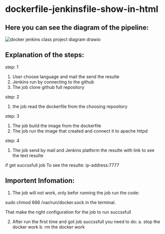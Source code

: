 # dockerfile-jenkinsfile-show-in-html
Here you can see the diagram of the pipeline:
---------------------------------------------

![docker jenkins class project diagram drawio](https://user-images.githubusercontent.com/106809238/214575536-7b6f5e89-9303-421c-8c50-ab24844258b0.png)

Explanation of the steps:
-------------------------
step: 1
1. User choose language and mail the send the resulte
2. Jenkins run by connecting to the github 
3. The job clone github full repository

step: 2
1. the job read the dockerfile from the choosing repository

step: 3
1. The job build the image from the dockerfile
2. The job run the image that created and connect it to apache httpd

step: 4
1. The job send by mail and Jenkins platform the resulte with link to see the text resulte

if get succssfull job To see the resulte: ip-address:7777 

Importent Infomation:
---------------------
1. The job will not work, only befor running the job run the code: 

sudo chmod 666 /var/run/docker.sock in the terminal.

That make the right configuration for the job to run succssfull

2. After run the first time and got job succssfull you need to do:
  a. stop the docker work
  b. rm the docker work


